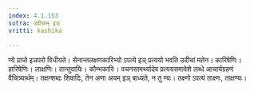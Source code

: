 ```yaml
---
index: 4.1.153
sutra: उदीचाम् इञ्
vritti: kashika

---
```

ण्ये प्राप्ते इञपरो विधीयते। सेनान्तलक्षणकारिभ्यो ऽपत्ये इञ् प्रत्ययो भवति उदीचां मतेन। कारिषेणिः। हारिषेणिः। लाक्षणिः। तान्तुवायिः। कौम्भकारिः। वचनसामर्थ्यादेव प्रत्ययसमावेशे लब्धे आचार्यग्रहणं वैचित्र्यार्थम्। तक्षन्शब्दः शिवादिः, तेन अणा अयम् इञ् बाध्यते, न तु ण्यः। तक्ष्णो ऽपत्यं ताक्ष्णः, ताक्षण्यः।